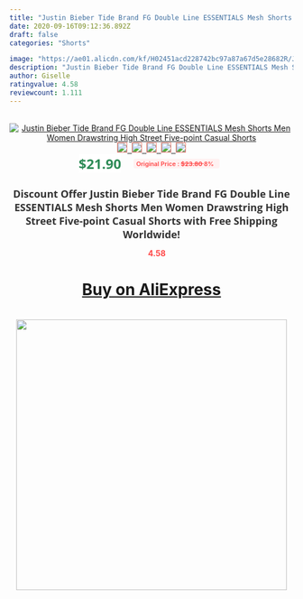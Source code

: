 ```yaml
---
title: "Justin Bieber Tide Brand FG Double Line ESSENTIALS Mesh Shorts Men Women Drawstring High Street Five-point Casual Shorts"
date: 2020-09-16T09:12:36.892Z
draft: false
categories: "Shorts"

image: "https://ae01.alicdn.com/kf/H02451acd228742bc97a87a67d5e28682R/Justin-Bieber-Tide-Brand-FG-Double-Line-ESSENTIALS-Mesh-Shorts-Men-Women-Drawstring-High-Street-Five.jpg"
description: "Justin Bieber Tide Brand FG Double Line ESSENTIALS Mesh Shorts Men Women Drawstring High Street Five-point Casual Shorts"
author: Giselle
ratingvalue: 4.58
reviewcount: 1.111
---
```

<br>
<div style="text-align: center;">
<a href="https://s.click.aliexpress.com/e/_AOopJP" target="_blank" rel="nofollow noopener noreferrer"><img alt="Justin Bieber Tide Brand FG Double Line ESSENTIALS Mesh Shorts Men Women Drawstring High Street Five-point Casual Shorts" class="magnifier-image" src="https://ae01.alicdn.com/kf/H02451acd228742bc97a87a67d5e28682R/Justin-Bieber-Tide-Brand-FG-Double-Line-ESSENTIALS-Mesh-Shorts-Men-Women-Drawstring-High-Street-Five.jpg_640x640.jpg">
<br>
<img style="border:1px solid salmon" src="https://ae01.alicdn.com/kf/H02451acd228742bc97a87a67d5e28682R/Justin-Bieber-Tide-Brand-FG-Double-Line-ESSENTIALS-Mesh-Shorts-Men-Women-Drawstring-High-Street-Five.jpg_120x120.jpg">&nbsp;&nbsp;<img style="border:1px solid salmon" src="https://ae01.alicdn.com/kf/H0f267bfdfcd54b4f9e773da3421cc674Y/Justin-Bieber-Tide-Brand-FG-Double-Line-ESSENTIALS-Mesh-Shorts-Men-Women-Drawstring-High-Street-Five.jpg_120x120.jpg">&nbsp;&nbsp;<img style="border:1px solid salmon" src="https://ae01.alicdn.com/kf/Hebd4633f415642979dd06c6653e8050e3/Justin-Bieber-Tide-Brand-FG-Double-Line-ESSENTIALS-Mesh-Shorts-Men-Women-Drawstring-High-Street-Five.jpg_120x120.jpg">&nbsp;&nbsp;<img style="border:1px solid salmon" src="https://ae01.alicdn.com/kf/H74d7faf21edd44099c2dd459683e29867/Justin-Bieber-Tide-Brand-FG-Double-Line-ESSENTIALS-Mesh-Shorts-Men-Women-Drawstring-High-Street-Five.jpg_120x120.jpg">&nbsp;&nbsp;<img style="border:1px solid salmon" src="https://ae01.alicdn.com/kf/H61ec4eaf98504e8ab21429fa63e3088fb/Justin-Bieber-Tide-Brand-FG-Double-Line-ESSENTIALS-Mesh-Shorts-Men-Women-Drawstring-High-Street-Five.jpg_120x120.jpg"></a></div><br0>
<div style="text-align: center;"><span style="background-color: white; border: 0px; box-sizing: border-box; color: seagreen; display: inline-block; font-family: &quot;open sans&quot; , &quot;arial&quot; , &quot;helvetica&quot; , sans-serif , &quot;heiti&quot;; font-size: 24px; font-stretch: inherit; font-weight: 700; line-height: inherit; margin: 0px 10px 0px 0px; padding: 0px; vertical-align: middle;">$21.90 </span>
<span style="background: rgb(255 , 241 , 241); border-radius: 3px; border: 0px; box-sizing: border-box; color: #ff4747; display: inline-block; font-family: inherit; font-size: 12px; font-stretch: inherit; font-style: inherit; font-variant: inherit; font-weight: 600; line-height: inherit; margin: 0px; padding: 2px 5px; transform: scale(0.9); vertical-align: middle;">Original Price : <b style="text-decoration: line-through;">$23.80 </b> 8%&nbsp;&nbsp;</span></div>
<h1 style="color: #333333; display: inline-block; font-family: &quot;open sans&quot; , &quot;arial&quot; , &quot;helvetica&quot; , sans-serif , &quot;heiti&quot;; font-size: 18px; font-stretch: inherit; font-weight: 700; text-align: center;">Discount Offer Justin Bieber Tide Brand FG Double Line ESSENTIALS Mesh Shorts Men Women Drawstring High Street Five-point Casual Shorts with Free Shipping Worldwide!</h1>
<div style="color: #ff4747; text-align: center;">
<img src="https://4.bp.blogspot.com/-M0ZcTcb-5uY/XleCXlxnR4I/AAAAAAAAAEc/OrjgMkXV1oMQFaCRZj5HQwOCBcu3w1FegCPcBGAYYCw/s1600/star.png" style="height: 15px;">&nbsp;<b>4.58</b></div>
<div class="button_cont" align="center"><a class="buynow_a" href="https://s.click.aliexpress.com/e/_AOopJP" target="_blank" rel="nofollow noopener noreferrer"><H1>Buy on AliExpress</H1></a></div><br>
<div class="separator" style="clear: both; text-align: center;">
<img src="https://lh3.googleusercontent.com/-pTy5HemUv9M/XlePHvY0dAI/AAAAAAAAAE4/0nX5iRUoIWY8eMW9Dpxeirr157OZliDIgCLcBGAsYHQ/s1600/badge.gif" width="480">
</div>
